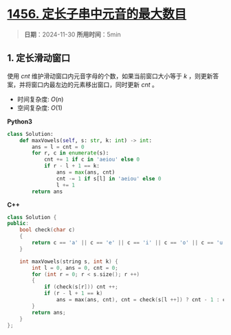 # [1456. 定长子串中元音的最大数目](https://leetcode.cn/problems/maximum-number-of-vowels-in-a-substring-of-given-length/description/)

> **日期**：2024-11-30
> **所用时间**：5min

## 1. 定长滑动窗口

使用 $cnt$ 维护滑动窗口内元音字母的个数，如果当前窗口大小等于 $k$ ，则更新答案，并将窗口内最左边的元素移出窗口，同时更新 $cnt$ 。

- 时间复杂度: $O(n)$
- 空间复杂度: $O(1)$

**Python3**

```python
class Solution:
    def maxVowels(self, s: str, k: int) -> int:
        ans = l = cnt = 0
        for r, c in enumerate(s):
            cnt += 1 if c in 'aeiou' else 0
            if r - l + 1 == k:
                ans = max(ans, cnt)
                cnt -= 1 if s[l] in 'aeiou' else 0
                l += 1
        return ans
```

**C++**

```C++
class Solution {
public:
    bool check(char c)
    {
        return c == 'a' || c == 'e' || c == 'i' || c == 'o' || c == 'u';
    }

    int maxVowels(string s, int k) {
        int l = 0, ans = 0, cnt = 0;
        for (int r = 0; r < s.size(); r ++)
        {
            if (check(s[r])) cnt ++;
            if (r - l + 1 == k)
                ans = max(ans, cnt), cnt = check(s[l ++]) ? cnt - 1 : cnt;
        }
        return ans;
    }
};
```